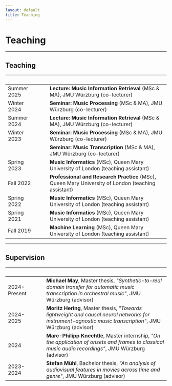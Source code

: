 ```yaml
---
layout: default
title: Teaching
---
```


# Teaching

---

## Teaching

|               | &nbsp;&nbsp;&nbsp;&nbsp;  |  |
|:------------- |:------------------------- |:----- |
| Summer 2025   | | **Lecture: Music Information Retrieval** (MSc & MA), JMU Würzburg (co-lecturer) |
| Winter 2024   | | **Seminar: Music Processing** (MSc & MA), JMU Würzburg (co-lecturer) |
| Summer 2024   | | **Lecture: Music Information Retrieval** (MSc & MA), JMU Würzburg (co-lecturer) |
| Winter 2023   | | **Seminar: Music Processing** (MSc & MA), JMU Würzburg (co-lecturer) |
|               | | **Seminar: Music Transcription** (MSc & MA), JMU Würzburg (co-lecturer) |
| Spring 2023   | | **Music Informatics** (MSc), Queen Mary University of London (teaching assistant) |
| Fall 2022     | | **Professional and Research Practice** (MSc), Queen Mary University of London (teaching assistant) |
| Spring 2022   | | **Music Informatics** (MSc), Queen Mary University of London (teaching assistant) |
| Spring 2021   | | **Music Informatics** (MSc), Queen Mary University of London (teaching assistant) |
| Fall 2019     | | **Machine Learning** (MSc), Queen Mary University of London (teaching assistant) |

---

## Supervision

|                   | &nbsp;&nbsp;&nbsp;&nbsp;  |       |
|:----------------- |:------------------------- |:----- |
| 2024-Present   | | **Michael May**, Master thesis, *"Synthetic-to-real domain transfer for automatic music transcription in orchestral music"*, JMU Würzburg (advisor) |
| 2024-2025      | | **Moritz Hering**, Master thesis, *"Towards lightweight and causal neural networks for instrument-agnostic music transcription"*, JMU Würzburg (advisor) |
| 2024           | | **Marc-Philipp Knechtle**, Master internship, *"On the application of onsets and frames to classical music audio recordings"*, JMU Würzburg (advisor) |
| 2023-2024      | | **Stefan Mühl**, Bachelor thesis, *"An analysis of audiovisual features in movies across time and genre"*, JMU Würzburg (advisor) |


